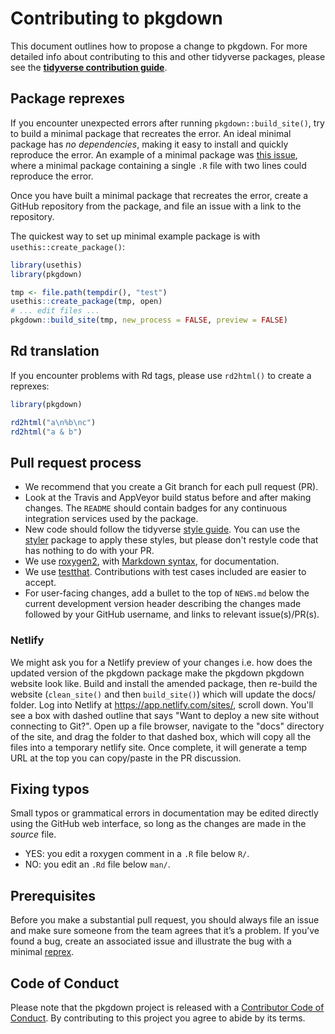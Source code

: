 # Contributing to pkgdown

This document outlines how to propose a change to pkgdown. For more detailed
info about contributing to this and other tidyverse packages, please see the
[**tidyverse contribution guide**](https://rstd.io/tidy-contrib).

## Package reprexes

If you encounter unexpected errors after running `pkgdown::build_site()`, try
to build a minimal package that recreates the error. An ideal minimal package has
*no dependencies*, making it easy to install and quickly reproduce the error. An
example of a minimal package was [this issue](https://github.com/r-lib/pkgdown/issues/720#issuecomment-397606145),
where a minimal package containing a single `.R` file with two lines could reproduce
the error.

Once you have built a minimal package that recreates the error, create a GitHub
repository from the package, and file an issue with a link to the repository.

The quickest way to set up minimal example package is with `usethis::create_package()`:

```R
library(usethis)
library(pkgdown)

tmp <- file.path(tempdir(), "test")
usethis::create_package(tmp, open)
# ... edit files ...
pkgdown::build_site(tmp, new_process = FALSE, preview = FALSE)
```

## Rd translation

If you encounter problems with Rd tags, please use `rd2html()` to create a reprexes:

```R
library(pkgdown)

rd2html("a\n%b\nc")
rd2html("a & b")
```

## Pull request process

*  We recommend that you create a Git branch for each pull request (PR).  
*  Look at the Travis and AppVeyor build status before and after making changes.
The `README` should contain badges for any continuous integration services used
by the package.  
*  New code should follow the tidyverse [style guide](http://style.tidyverse.org).
You can use the [styler](https://CRAN.R-project.org/package=styler) package to
apply these styles, but please don't restyle code that has nothing to do with 
your PR.  
*  We use [roxygen2](https://cran.r-project.org/package=roxygen2), with
[Markdown syntax](https://cran.r-project.org/web/packages/roxygen2/vignettes/markdown.html), 
for documentation.  
*  We use [testthat](https://cran.r-project.org/package=testthat). Contributions
with test cases included are easier to accept.  
*  For user-facing changes, add a bullet to the top of `NEWS.md` below the
current development version header describing the changes made followed by your
GitHub username, and links to relevant issue(s)/PR(s).

### Netlify

We might ask you for a Netlify preview of your changes i.e. how does the updated version of the pkgdown package make the pkgdown pkgdown website look like. Build and install the amended package, then re-build the website (`clean_site()` and then `build_site()`) which will update the docs/ folder. Log into Netlify at https://app.netlify.com/sites/, scroll down. You'll see a box with dashed outline that says "Want to deploy a new site without connecting to Git?". Open up a file browser, navigate to the "docs" directory of the site, and drag the folder to that dashed box, which will copy all the files into a temporary netlify site. Once complete, it will generate a temp URL at the top you can copy/paste in the PR discussion.

## Fixing typos

Small typos or grammatical errors in documentation may be edited directly using
the GitHub web interface, so long as the changes are made in the _source_ file.

*  YES: you edit a roxygen comment in a `.R` file below `R/`.
*  NO: you edit an `.Rd` file below `man/`.

## Prerequisites

Before you make a substantial pull request, you should always file an issue and
make sure someone from the team agrees that it’s a problem. If you’ve found a
bug, create an associated issue and illustrate the bug with a minimal 
[reprex](https://www.tidyverse.org/help/#reprex).

## Code of Conduct

Please note that the pkgdown project is released with a
[Contributor Code of Conduct](CODE_OF_CONDUCT.md). By contributing to this
project you agree to abide by its terms.
